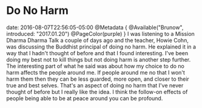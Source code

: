 # Do No Harm
date: 2016-08-07T22:56:05-05:00
@Metadata {
  @Available("Brunow", introduced: "2017.01.20")
  @PageColor(purple)
}
I was listening to a Mission Dharma Dharma Talk a couple of days ago and the teacher, Howie Cohn, was discussing the Buddhist principal of doing no harm. He explained it in a way that I hadn't thought of before and that I found interesting. I've been doing my best not to kill things but not doing harm is another step further. The interesting part of what he said was about how my choice to do no harm affects the people around me. If people around me no that I won't harm them then they can be less guarded, more open, and closer to their true and best selves. That's an aspect of doing no harm that I've never thought of before but I really like the idea. I think the follow-on effects of people being able to be at peace around you can be profound.
